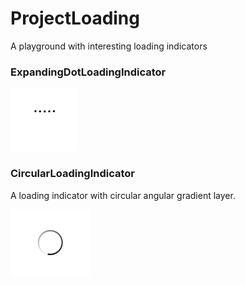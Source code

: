 # ProjectLoading
A playground with interesting loading indicators<br/>

### ExpandingDotLoadingIndicator
![Alt Text](https://github.com/XiongbinZhao/ProjectLoading/blob/master/ProjectLoading/ExpandingDotLoadingIndicator/ExpandingDotLoadingIndicator.gif)

### CircularLoadingIndicator
A loading indicator with circular angular gradient layer.

![Alt Text](https://github.com/XiongbinZhao/ProjectLoading/blob/master/ProjectLoading/CircularLoadingIndicator/CircularLoadingIndicator.gif)